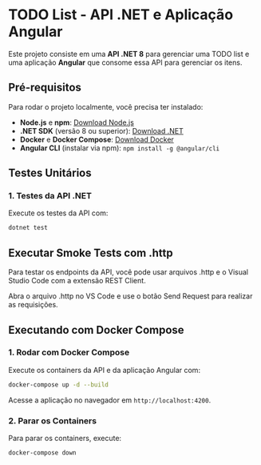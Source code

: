 # TODO List - API .NET e Aplicação Angular

Este projeto consiste em uma **API .NET 8** para gerenciar uma TODO list e uma aplicação **Angular** que consome essa API para gerenciar os itens.

## Pré-requisitos

Para rodar o projeto localmente, você precisa ter instalado:

- **Node.js** e **npm**: [Download Node.js](https://nodejs.org/)
- **.NET SDK** (versão 8 ou superior): [Download .NET](https://dotnet.microsoft.com/download)
- **Docker** e **Docker Compose**: [Download Docker](https://www.docker.com/products/docker-desktop)
- **Angular CLI** (instalar via npm): `npm install -g @angular/cli`

## Testes Unitários

### 1. Testes da API .NET

Execute os testes da API com:

```bash
dotnet test
```

## Executar Smoke Tests com .http

Para testar os endpoints da API, você pode usar arquivos .http e o Visual Studio Code com a extensão REST Client.

Abra o arquivo .http no VS Code e use o botão Send Request para realizar as requisições.

## Executando com Docker Compose

### 1. Rodar com Docker Compose

Execute os containers da API e da aplicação Angular com:

```bash
docker-compose up -d --build
```

Acesse a aplicação no navegador em `http://localhost:4200`.

### 2. Parar os Containers

Para parar os containers, execute:

```bash
docker-compose down
```
